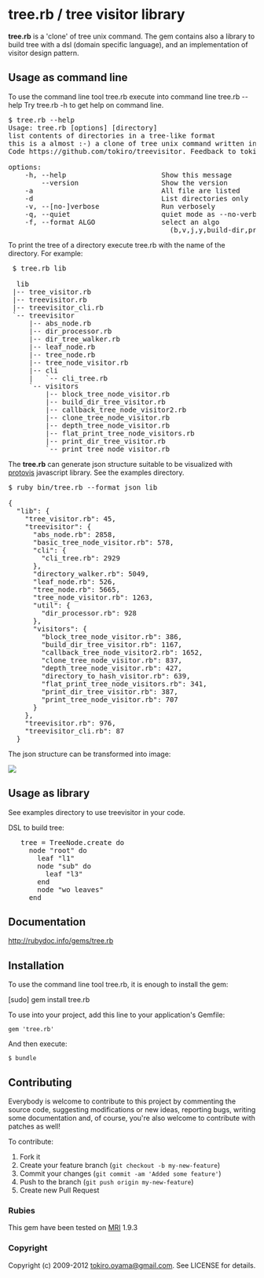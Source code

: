 tree.rb / tree visitor library
================================================

**tree.rb** is a 'clone' of tree unix command. 
The gem contains also a library to build tree with a dsl (domain specific language), and 
an implementation of visitor design pattern.

## Usage as command line

To use the command line tool tree.rb execute into command line tree.rb --help
Try tree.rb -h to get help on command line.

<pre>
$ tree.rb --help
Usage: tree.rb [options] [directory]
list contents of directories in a tree-like format
this is a almost :-) a clone of tree unix command written in ruby
Code https://github.com/tokiro/treevisitor. Feedback to tokiro.oyama@gmail.com

options: 
    -h, --help                       Show this message
        --version                    Show the version
    -a                               All file are listed
    -d                               List directories only
    -v, --[no-]verbose               Run verbosely
    -q, --quiet                      quiet mode as --no-verbose
    -f, --format ALGO                select an algo
                                       (b,v,j,y,build-dir,print-dir,json,yaml)
</pre>

To print the tree of a directory execute tree.rb with the name of the directory. 
For example:

<pre>
 $ tree.rb lib

  lib
 |-- tree_visitor.rb
 |-- treevisitor.rb
 |-- treevisitor_cli.rb
 `-- treevisitor
     |-- abs_node.rb
     |-- dir_processor.rb
     |-- dir_tree_walker.rb
     |-- leaf_node.rb
     |-- tree_node.rb
     |-- tree_node_visitor.rb
     |-- cli
     |   `-- cli_tree.rb
     `-- visitors
         |-- block_tree_node_visitor.rb
         |-- build_dir_tree_visitor.rb
         |-- callback_tree_node_visitor2.rb
         |-- clone_tree_node_visitor.rb
         |-- depth_tree_node_visitor.rb
         |-- flat_print_tree_node_visitors.rb
         |-- print_dir_tree_visitor.rb
         `-- print_tree_node_visitor.rb
</pre>

The **tree.rb** can generate json structure suitable to be visualized with [protovis][1] javascript library.
See the examples directory.

<pre>
$ ruby bin/tree.rb --format json lib

{
  "lib": {
    "tree_visitor.rb": 45,
    "treevisitor": {
      "abs_node.rb": 2858,
      "basic_tree_node_visitor.rb": 578,
      "cli": {
        "cli_tree.rb": 2929
      },
      "directory_walker.rb": 5049,
      "leaf_node.rb": 526,
      "tree_node.rb": 5665,
      "tree_node_visitor.rb": 1263,
      "util": {
        "dir_processor.rb": 928
      },
      "visitors": {
        "block_tree_node_visitor.rb": 386,
        "build_dir_tree_visitor.rb": 1167,
        "callback_tree_node_visitor2.rb": 1652,
        "clone_tree_node_visitor.rb": 837,
        "depth_tree_node_visitor.rb": 427,
        "directory_to_hash_visitor.rb": 639,
        "flat_print_tree_node_visitors.rb": 341,
        "print_dir_tree_visitor.rb": 387,
        "print_tree_node_visitor.rb": 707
      }
    },
    "treevisitor.rb": 976,
    "treevisitor_cli.rb": 87
  }
</pre>

The json structure can be transformed into image:

<img src='https://github.com/tokiro/tree.rb/raw/master/examples/protovis/treevisitor.png'/>

## Usage as library
See examples directory to use treevisitor in your code.

DSL to build tree:
<pre>
   tree = TreeNode.create do
     node "root" do
       leaf "l1"
       node "sub" do
         leaf "l3"
       end
       node "wo leaves"
     end
</pre>

## Documentation

http://rubydoc.info/gems/tree.rb


## Installation

To use the command line tool tree.rb, it is enough to install the gem:

  [sudo] gem install tree.rb

To use into your project, add this line to your application's Gemfile:

    gem 'tree.rb'

And then execute:

    $ bundle

## Contributing

Everybody is welcome to contribute to this project by commenting the source code, suggesting modifications or new ideas,
reporting bugs, writing some documentation and, of course, you're also welcome to contribute with patches as well!

To contribute:

1. Fork it
2. Create your feature branch (`git checkout -b my-new-feature`)
3. Commit your changes (`git commit -am 'Added some feature'`)
4. Push to the branch (`git push origin my-new-feature`)
5. Create new Pull Request

### Rubies

This gem have been tested on [MRI][8] 1.9.3

### Copyright

Copyright (c) 2009-2012 tokiro.oyama@gmail.com. See LICENSE for details.

[1]: http://vis.stanford.edu/protovis/
[8]: http://www.ruby-lang.org/en/

